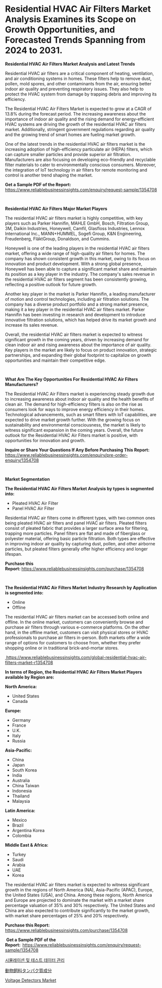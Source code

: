 <p><h1>Residential HVAC Air Filters Market Analysis Examines its Scope on Growth Opportunities, and Forecasted Trends Spanning from 2024 to 2031.</h1></p><p><strong>Residential HVAC Air Filters Market Analysis and Latest Trends</strong></p>
<p><p>Residential HVAC air filters are a critical component of heating, ventilation, and air conditioning systems in homes. These filters help to remove dust, pollen, mold spores, and other contaminants from the air, ensuring better indoor air quality and preventing respiratory issues. They also help to protect the HVAC system from damage by trapping debris and improving its efficiency.</p><p>The Residential HVAC Air Filters Market is expected to grow at a CAGR of 13.8% during the forecast period. The increasing awareness about the importance of indoor air quality and the rising demand for energy-efficient HVAC systems are driving the growth of the residential HVAC air filters market. Additionally, stringent government regulations regarding air quality and the growing trend of smart homes are fueling market growth.</p><p>One of the latest trends in the residential HVAC air filters market is the increasing adoption of high-efficiency particulate air (HEPA) filters, which can capture smaller particles and provide superior air filtration. Manufacturers are also focusing on developing eco-friendly and recyclable filter materials to cater to environmentally conscious consumers. Moreover, the integration of IoT technology in air filters for remote monitoring and control is another trend shaping the market.</p></p>
<p><strong>Get a Sample PDF of the Report:&nbsp;</strong> <a href="https://www.reliablebusinessinsights.com/enquiry/request-sample/1354708">https://www.reliablebusinessinsights.com/enquiry/request-sample/1354708</a></p>
<p>&nbsp;</p>
<p><strong>Residential HVAC Air Filters Major Market Players</strong></p>
<p><p>The residential HVAC air filters market is highly competitive, with key players such as Parker Hannifin, MAHLE GmbH, Bosch, Filtration Group, 3M, Daikin Industries, Honeywell, Camfil, Glasfloss Industries, Lennox International Inc., MANN+HUMMEL, Sogefi Group, K&N Engineering, Freudenberg, FläktGroup, Donaldson, and Cummins.</p><p>Honeywell is one of the leading players in the residential HVAC air filters market, offering a wide range of high-quality air filters for homes. The company has shown consistent growth in this market, owing to its focus on innovation and product development. With a strong global presence, Honeywell has been able to capture a significant market share and maintain its position as a key player in the industry. The company's sales revenue in the residential HVAC air filters segment has been consistently growing, reflecting a positive outlook for future growth.</p><p>Another key player in the market is Parker Hannifin, a leading manufacturer of motion and control technologies, including air filtration solutions. The company has a diverse product portfolio and a strong market presence, making it a key player in the residential HVAC air filters market. Parker Hannifin has been investing in research and development to introduce innovative filtration solutions, which has helped drive its market growth and increase its sales revenue.</p><p>Overall, the residential HVAC air filters market is expected to witness significant growth in the coming years, driven by increasing demand for clean indoor air and rising awareness about the importance of air quality. Key players in the market are likely to focus on product innovation, strategic partnerships, and expanding their global footprint to capitalize on growth opportunities and maintain their competitive edge.</p></p>
<p>&nbsp;</p>
<p><strong>What Are The Key Opportunities For Residential HVAC Air Filters Manufacturers?</strong></p>
<p><p>The Residential HVAC Air Filters market is experiencing steady growth due to increasing awareness about indoor air quality and the health benefits of clean air. The demand for high-efficiency filters is also on the rise as consumers look for ways to improve energy efficiency in their homes. Technological advancements, such as smart filters with IoT capabilities, are expected to drive market growth further. With the growing focus on sustainability and environmental consciousness, the market is likely to witness significant expansion in the coming years. Overall, the future outlook for the Residential HVAC Air Filters market is positive, with opportunities for innovation and growth.</p></p>
<p><strong>Inquire or Share Your Questions If Any Before Purchasing This Report:</strong> <a href="https://www.reliablebusinessinsights.com/enquiry/pre-order-enquiry/1354708">https://www.reliablebusinessinsights.com/enquiry/pre-order-enquiry/1354708</a></p>
<p>&nbsp;</p>
<p><strong>Market Segmentation</strong></p>
<p><strong>The Residential HVAC Air Filters Market Analysis by types is segmented into:</strong></p>
<p><ul><li>Pleated HVAC Air Filter</li><li>Panel HVAC Air Filter</li></ul></p>
<p><p>Residential HVAC air filters come in different types, with two common ones being pleated HVAC air filters and panel HVAC air filters. Pleated filters consist of pleated fabric that provides a larger surface area for filtering, trapping more particles. Panel filters are flat and made of fiberglass or polyester material, offering basic particle filtration. Both types are effective in improving indoor air quality by capturing dust, pollen, and other airborne particles, but pleated filters generally offer higher efficiency and longer lifespan.</p></p>
<p><strong>Purchase this Report:&nbsp;</strong><a href="https://www.reliablebusinessinsights.com/purchase/1354708">https://www.reliablebusinessinsights.com/purchase/1354708</a></p>
<p>&nbsp;</p>
<p><strong>The Residential HVAC Air Filters Market Industry Research by Application is segmented into:</strong></p>
<p><ul><li>Online</li><li>Offline</li></ul></p>
<p><p>The residential HVAC air filters market can be accessed both online and offline. In the online market, customers can conveniently browse and purchase air filters through various e-commerce platforms. On the other hand, in the offline market, customers can visit physical stores or HVAC professionals to purchase air filters in-person. Both markets offer a wide range of options for customers to choose from, whether they prefer shopping online or in traditional brick-and-mortar stores.</p></p>
<p><a href="https://www.reliablebusinessinsights.com/global-residential-hvac-air-filters-market-r1354708">&nbsp;https://www.reliablebusinessinsights.com/global-residential-hvac-air-filters-market-r1354708</a></p>
<p><strong>In terms of Region, the Residential HVAC Air Filters Market Players available by Region are:</strong></p>
<p>
    <p> <strong> North America: </strong>
        <ul>
            <li>United States</li>
            <li>Canada</li>
        </ul>
        </p> 
    <p> <strong> Europe: </strong>
        <ul>
            <li>Germany</li>
            <li>France</li>
            <li>U.K.</li>
            <li>Italy</li>
            <li>Russia</li>
        </ul>
        </p> 
    <p> <strong> Asia-Pacific: </strong>
        <ul>
            <li>China</li>
            <li>Japan</li>
            <li>South Korea</li>
            <li>India</li>
            <li>Australia</li>
            <li>China Taiwan</li>
            <li>Indonesia</li>
            <li>Thailand</li>
            <li>Malaysia</li>
        </ul>
        </p> 
    <p> <strong> Latin America: </strong>
        <ul>
            <li>Mexico</li>
            <li>Brazil</li>
            <li>Argentina Korea</li>
            <li>Colombia</li>
        </ul>
        </p> 
    <p> <strong> Middle East & Africa: </strong>
        <ul>
            <li>Turkey</li>
            <li>Saudi</li>
            <li>Arabia</li>
            <li>UAE</li>
            <li>Korea</li>
        </ul>
    </p>
    </p>
<p><p>The residential HVAC air filters market is expected to witness significant growth in the regions of North America (NA), Asia-Pacific (APAC), Europe, the United States (USA), and China. Among these regions, North America and Europe are projected to dominate the market with a market share percentage valuation of 35% and 30% respectively. The United States and China are also expected to contribute significantly to the market growth, with market share percentages of 25% and 20% respectively.</p></p>
<p><strong>Purchase this Report: </strong><a href="https://www.reliablebusinessinsights.com/purchase/1354708">https://www.reliablebusinessinsights.com/purchase/1354708</a></p>
<p>&nbsp;<strong>Get a Sample PDF of the Report:&nbsp;&nbsp;</strong><a href="https://www.reliablebusinessinsights.com/enquiry/request-sample/1354708">https://www.reliablebusinessinsights.com/enquiry/request-sample/1354708</a></p>
<p><strong></strong></p>
<p><p><a href="https://github.com/laholand/Market-Research-Report-List-5/blob/main/419485148062.md">시뮬레이션 및 테스트 데이터 관리</a></p><p><a href="https://github.com/mohamedbakry57/Market-Research-Report-List-5/blob/main/490096037464.md">動物飼料タンパク質成分</a></p><p><a href="https://issuu.com/reportprime-2/docs/voltage-detectors-market-size-2030.pptx">Voltage Detectors Market</a></p></p>